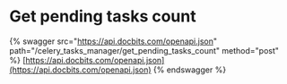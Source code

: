 # Get pending tasks count

{% swagger src="https://api.docbits.com/openapi.json" path="/celery_tasks_manager/get_pending_tasks_count" method="post" %}
[https://api.docbits.com/openapi.json](https://api.docbits.com/openapi.json)
{% endswagger %}

